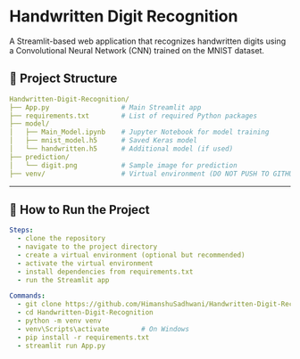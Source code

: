 # Handwritten Digit Recognition

A Streamlit-based web application that recognizes handwritten digits using a Convolutional Neural Network (CNN) trained on the MNIST dataset.

## 📁 Project Structure

```yaml
Handwritten-Digit-Recognition/
├── App.py                  # Main Streamlit app
├── requirements.txt        # List of required Python packages
├── model/
│   ├── Main_Model.ipynb    # Jupyter Notebook for model training
│   ├── mnist_model.h5      # Saved Keras model
│   └── handwritten.h5      # Additional model (if used)
├── prediction/
│   └── digit.png           # Sample image for prediction
├── venv/                   # Virtual environment (DO NOT PUSH TO GITHUB)
```
---
## 🚀 How to Run the Project

```yaml
Steps:
  - clone the repository
  - navigate to the project directory
  - create a virtual environment (optional but recommended)
  - activate the virtual environment
  - install dependencies from requirements.txt
  - run the Streamlit app

Commands:
  - git clone https://github.com/HimanshuSadhwani/Handwritten-Digit-Recognition.git
  - cd Handwritten-Digit-Recognition
  - python -m venv venv
  - venv\Scripts\activate        # On Windows
  - pip install -r requirements.txt
  - streamlit run App.py
```
